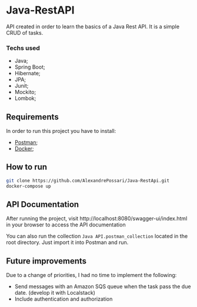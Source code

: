 # Java-RestAPI

API created in order to learn the basics of a Java Rest API. It is a simple CRUD of tasks.

### Techs used
- Java;
- Spring Boot;
- Hibernate;
- JPA;
- Junit;
- Mockito;
- Lombok;

## Requirements

In order to run this project you have to install:

- [Postman](https://www.postman.com/downloads/);
- [Docker](https://docs.docker.com/get-docker/);

## How to run

```bash
git clone https://github.com/AlexandrePossari/Java-RestApi.git
docker-compose up 
```

## API Documentation
After running the project, visit http://localhost:8080/swagger-ui/index.html in your browser to access the API documentation

You can also run the collection `Java API.postman_collection` located in the root directory. Just import it into Postman and run.

## Future improvements
Due to a change of priorities, I had no time to implement the following:

- Send messages with an Amazon SQS queue when the task pass the due date. (develop it with Localstack)
- Include authentication and authorization
